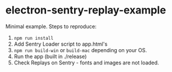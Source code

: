 # electron-sentry-replay-example
Minimal example. Steps to reproduce:
1. `npm run install`
2. Add Sentry Loader script to app.html's <head>
3. `npm run build-win` or `build-mac` depending on your OS.
4. Run the app (built in ./release)
5. Check Replays on Sentry - fonts and images are not loaded.